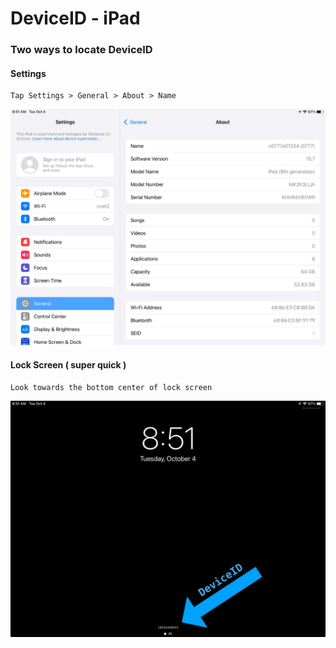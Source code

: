 # DeviceID - iPad

### Two ways to locate DeviceID
#### Settings
~~~
Tap Settings > General > About > Name
~~~
<img src="images/deviceid_settings.jpg" alt="iPad Settings Screen, General" width="800">

#### Lock Screen ( super quick )
~~~
Look towards the bottom center of lock screen
~~~
<img src="images/deviceid_lockscreen.jpg" alt="iPad Lock Screen" width="800">

